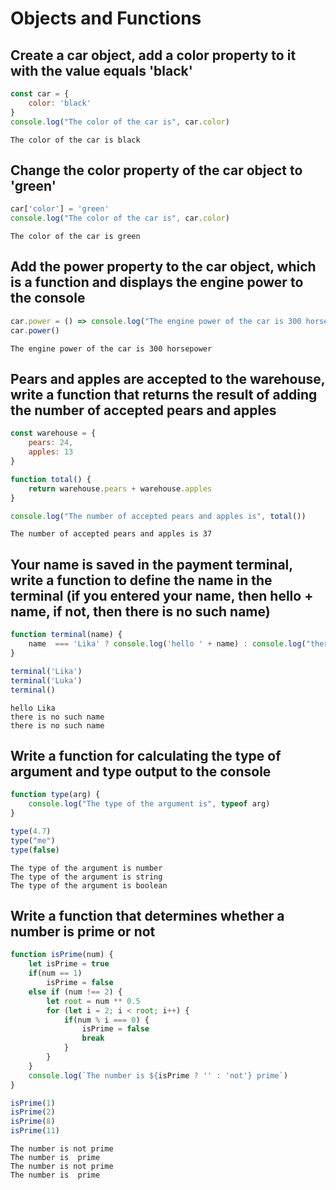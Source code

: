 # Objects and Functions
## Create a car object, add a color property to it with the value equals 'black'
```js
const car = {
    color: 'black'
} 
console.log("The color of the car is", car.color)
```
```
The color of the car is black
```
## Change the color property of the car object to 'green'
```js
car['color'] = 'green'
console.log("The color of the car is", car.color)
```
```
The color of the car is green
```
## Add the power property to the car object, which is a function and displays the engine power to the console
```js
car.power = () => console.log("The engine power of the car is 300 horsepower")
car.power()
```
```
The engine power of the car is 300 horsepower
```
## Pears and apples are accepted to the warehouse, write a function that returns the result of adding the number of accepted pears and apples
```js
const warehouse = {
    pears: 24,
    apples: 13
}

function total() {
    return warehouse.pears + warehouse.apples
}

console.log("The number of accepted pears and apples is", total())
```
```
The number of accepted pears and apples is 37
```
## Your name is saved in the payment terminal, write a function to define the name in the terminal (if you entered your name, then hello + name, if not, then there is no such name)
```js
function terminal(name) {
    name  === 'Lika' ? console.log('hello ' + name) : console.log("there is no such name")
}

terminal('Lika')
terminal('Luka')
terminal()
```
```
hello Lika
there is no such name
there is no such name
```
## Write a function for calculating the type of argument and type output to the console
```js
function type(arg) {
    console.log("The type of the argument is", typeof arg)
}

type(4.7)
type("me")
type(false)
```
```
The type of the argument is number
The type of the argument is string
The type of the argument is boolean
```
## Write a function that determines whether a number is prime or not
```js
function isPrime(num) {
    let isPrime = true
    if(num == 1) 
        isPrime = false
    else if (num !== 2) {
        let root = num ** 0.5
        for (let i = 2; i < root; i++) {
            if(num % i === 0) {
                isPrime = false
                break
            }
        }
    }
    console.log(`The number is ${isPrime ? '' : 'not'} prime`)
}

isPrime(1)
isPrime(2)
isPrime(8)
isPrime(11)
```
```
The number is not prime
The number is  prime
The number is not prime
The number is  prime
```
